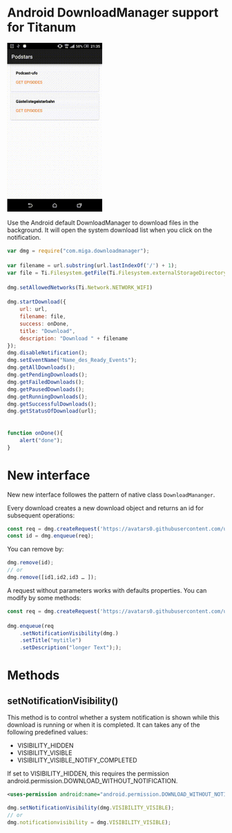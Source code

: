 # Android DownloadManager support for Titanum 

<img src="dmgr.gif" width=220 />

Use the Android default DownloadManager to download files in the background. It will open the system download list when you click on the notification.

~~~javascript
var dmg = require("com.miga.downloadmanager");

var filename = url.substring(url.lastIndexOf('/') + 1);
var file = Ti.Filesystem.getFile(Ti.Filesystem.externalStorageDirectory, filename).nativePath;

dmg.setAllowedNetworks(Ti.Network.NETWORK_WIFI)

dmg.startDownload({
    url: url,
    filename: file,
    success: onDone,
    title: "Download",
    description: "Download " + filename
});
dmg.disableNotification();
dmg.setEventName("Name_des_Ready_Events");
dmg.getAllDownloads();
dmg.getPendingDownloads();
dmg.getFailedDownloads();
dmg.getPausedDownloads();
dmg.getRunningDownloads();
dmg.getSuccessfulDownloads();
dmg.getStatusOfDownload(url);


function onDone(){
	alert("done");
}
~~~

# New interface

New new interface followes the pattern of native class `DownloadMananger`.

Every download creates a new download object and returns an id for subsequent operations:

```js
const req = dmg.createRequest('https://avatars0.githubusercontent.com/u/2996237?s=460&v=4');
const id = dmg.enqueue(req);
```

You can remove by:

```js
dmg.remove(id);
// or
dmg.remove([id1,id2,id3 … ]);
```

A request without parameters works with defaults properties. You can modify by some methods:

```js
const req = dmg.createRequest('https://avatars0.githubusercontent.com/u/2996237?s=460&v=4');

dmg.enqueue(req
	.setNotificationVisibility(dmg.)
	.setTitle("mytitle")
	.setDescription("longer Text"););
```
 

# Methods
## setNotificationVisibility()

This method is to control whether a system notification is shown while this download is running or when it is completed.
It can takes any of the following predefined values: 

* VISIBILITY\_HIDDEN
* VISIBILITY\_VISIBLE 
* VISIBILITY\_VISIBLE\_NOTIFY\_COMPLETED

If set to VISIBILITY\_HIDDEN, this requires the permission android.permission.DOWNLOAD\_WITHOUT\_NOTIFICATION.

```xml
<uses-permission android:name="android.permission.DOWNLOAD_WITHOUT_NOTIFICATION" />
``` 

```js
dmg.setNotificationVisibility(dmg.VISIBILITY_VISIBLE);
// or
dmg.notificationvisibility = dmg.VISIBILITY_VISIBLE);

```